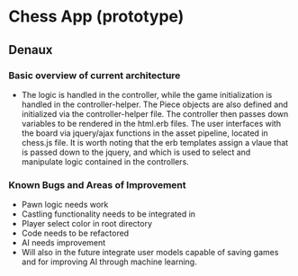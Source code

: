 # Chess App (prototype)

## Denaux

### Basic overview of current architecture

- The logic is handled in the controller, while the game initialization is handled in the controller-helper. The Piece objects
are also defined and initialized via the controller-helper file. The controller then passes down variables to be rendered in the html.erb 
files. The user interfaces with the board via jquery/ajax functions in the asset pipeline, located in chess.js file. It is worth noting
that the erb templates assign a vlaue that is passed down to the jquery, and which is used to select and manipulate logic contained in
the controllers.

### Known Bugs and Areas of Improvement 

- Pawn logic needs work
- Castling functionality needs to be integrated in
- Player select color in root directory
- Code needs to be refactored
- AI needs improvement
- Will also in the future integrate user models capable of saving games and for improving AI through machine learning.

